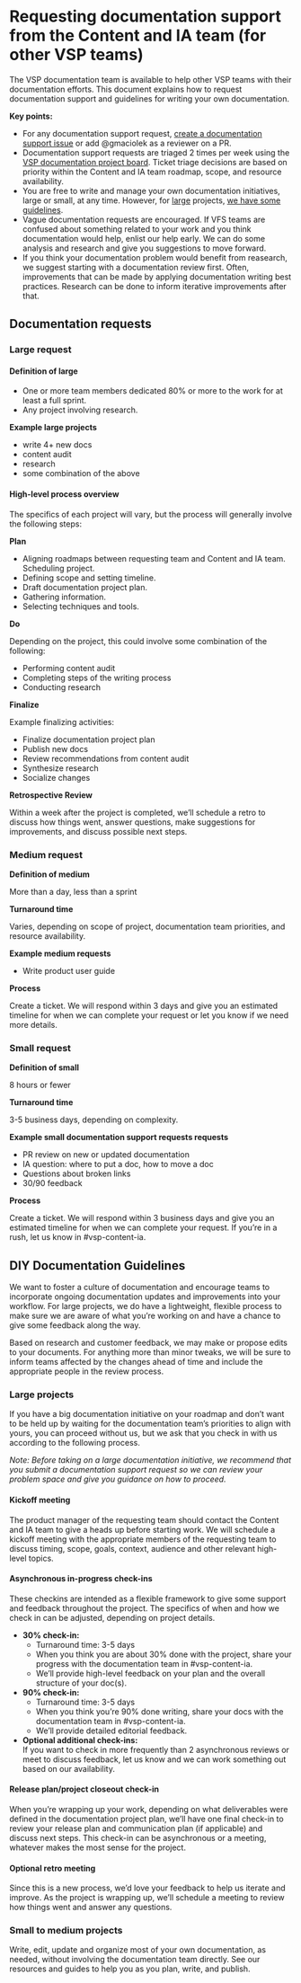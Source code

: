 # Requesting documentation support from the Content and IA team (for other VSP teams)

The VSP documentation team is available to help other VSP teams with their documentation efforts. This document explains how to request documentation support and guidelines for writing your own documentation.

**Key points:**

*   For any documentation support request, [create a documentation support issue](https://github.com/department-of-veterans-affairs/va.gov-team/issues/new?assignees=gmaciolek&labels=content-ia-team%2C+documentation-support&template=documentation-support-request.md) or add @gmaciolek as a reviewer on a PR.
*   Documentation support requests are triaged 2 times per week using the [VSP documentation project board](https://github.com/department-of-veterans-affairs/va.gov-team/projects/16). Ticket triage decisions are based on priority within the Content and IA team roadmap, scope, and resource availability.
*   You are free to write and manage your own documentation initiatives, large or small, at any time. However, for [large](#large-project) projects, [we have some guidelines](#diy-guidelines).
*   Vague documentation requests are encouraged. If VFS teams are confused about something related to your work and you think documentation would help, enlist our help early. We can do some analysis and research and give you suggestions to move forward.
*   If you think your documentation problem would benefit from reasearch, we suggest starting with a documentation review first. Often, improvements that can be made by applying documentation writing best practices. Research can be done to inform iterative improvements after that.


## Documentation requests


### Large request

<a name="large-project"></a>
#### Definition of large

*   One or more team members dedicated 80% or more to the work for at least a full sprint.
*   Any project involving research.


**Example large projects**

*   write 4+ new docs
*   content audit
*   research
*   some combination of the above


#### High-level process overview

The specifics of each project will vary, but the process will generally involve the following steps:

**Plan**

*   Aligning roadmaps between requesting team and Content and IA team. Scheduling project.
*   Defining scope and setting timeline.
*   Draft documentation project plan.
*   Gathering information.
*   Selecting techniques and tools.

**Do**

Depending on the project, this could involve some combination of the following:


*   Performing content audit
*   Completing steps of the writing process
*   Conducting research

**Finalize**

Example finalizing activities:

*   Finalize documentation project plan
*   Publish new docs
*   Review recommendations from content audit
*   Synthesize research
*   Socialize changes

**Retrospective Review**

Within a week after the project is completed, we’ll schedule a retro to discuss how things went, answer questions, make suggestions for improvements, and discuss possible next steps.


### Medium request

**Definition of medium**

More than a day, less than a sprint

**Turnaround time**

Varies, depending on scope of project, documentation team priorities, and resource availability.

**Example medium requests**

*   Write product user guide

**Process**

Create a ticket. We will respond within 3 days and give you an estimated timeline for when we can complete your request or let you know if we need more details. 


### Small request

**Definition of small**

8 hours or fewer 

**Turnaround time**

3-5 business days, depending on complexity. 

**Example small documentation support requests requests**

*   PR review on new or updated documentation
*   IA question: where to put a doc, how to move a doc
*   Questions about broken links
*   30/90 feedback

**Process**

Create a ticket. We will respond within 3 business days and give you an estimated timeline for when we can complete your request. If you’re in a rush, let us know in #vsp-content-ia.

<a name="diy-guidelines"></a>
## DIY Documentation Guidelines

We want to foster a culture of documentation and encourage teams to incorporate ongoing documentation updates and improvements into your workflow. For large projects, we do have a lightweight, flexible process to make sure we are aware of what you’re working on and have a chance to give some feedback along the way.

Based on research and customer feedback, we may make or propose edits to your documents. For anything more than minor tweaks, we will be sure to inform teams affected by the changes ahead of time and include the appropriate people in the review process.


### Large projects

If you have a big documentation initiative on your roadmap and don’t want to be held up by waiting for the documentation team’s priorities to align with yours, you can proceed without us, but we ask that you check in with us according to the following process.

*Note: Before taking on a large documentation initiative, we recommend that you submit a documentation support request so we can review your problem space and give you guidance on how to proceed.* 


#### Kickoff meeting

The product manager of the requesting team should contact the Content and IA team to give a heads up before starting work. We will schedule a kickoff meeting with the appropriate members of the requesting team to discuss timing, scope, goals, context, audience and other relevant high-level topics.


#### Asynchronous in-progress check-ins

These checkins are intended as a flexible framework to give some support and feedback throughout the project. The specifics of when and how we check in can be adjusted, depending on project details. 

*   **30% check-in:**
    *   Turnaround time: 3-5 days
    *   When you think you are about 30% done with the project, share your progress with the documentation team in #vsp-content-ia. 
    *   We’ll provide high-level feedback on your plan and the overall structure of your doc(s).
*   **90% check-in:**
    *   Turnaround time: 3-5 days
    *   When you think you’re 90% done writing, share your docs with the documentation team in #vsp-content-ia.
    *   We’ll provide detailed editorial feedback.
*   **Optional additional check-ins:** \
If you want to check in more frequently than 2 asynchronous reviews or meet to discuss feedback, let us know and we can work something out based on our availability.


#### Release plan/project closeout check-in

When you’re wrapping up your work, depending on what deliverables were defined in the documentation project plan, we’ll have one final check-in to review your release plan and communication plan (if applicable) and discuss next steps. This check-in can be asynchronous or a meeting, whatever makes the most sense for the project.


#### Optional retro meeting

Since this is a new process, we’d love your feedback to help us iterate and improve. As the project is wrapping up, we’ll schedule a meeting to review how things went and answer any questions.


### Small to medium projects

Write, edit, update and organize most of your own documentation, as needed, without involving the documentation team directly. See our resources and guides to help you as you plan, write, and publish.



